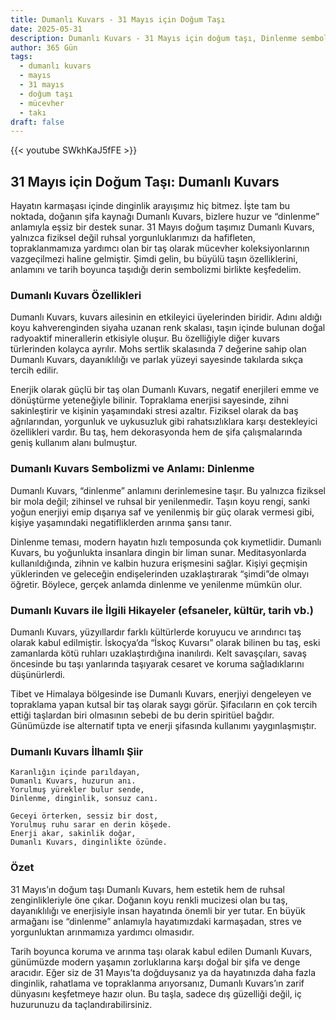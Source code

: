 ```yaml
---
title: Dumanlı Kuvars - 31 Mayıs için Doğum Taşı
date: 2025-05-31
description: Dumanlı Kuvars - 31 Mayıs için doğum taşı, Dinlenme sembolü. Bu özel taşın derin anlamını öğrenin.
author: 365 Gün
tags:
  - dumanlı kuvars
  - mayıs
  - 31 mayıs
  - doğum taşı
  - mücevher
  - takı
draft: false
---
```


{{< youtube SWkhKaJ5fFE >}}

## 31 Mayıs için Doğum Taşı: Dumanlı Kuvars

Hayatın karmaşası içinde dinginlik arayışımız hiç bitmez. İşte tam bu noktada, doğanın şifa kaynağı Dumanlı Kuvars, bizlere huzur ve “dinlenme” anlamıyla eşsiz bir destek sunar. 31 Mayıs doğum taşımız Dumanlı Kuvars, yalnızca fiziksel değil ruhsal yorgunluklarımızı da hafifleten, topraklanmamıza yardımcı olan bir taş olarak mücevher koleksiyonlarının vazgeçilmezi haline gelmiştir. Şimdi gelin, bu büyülü taşın özelliklerini, anlamını ve tarih boyunca taşıdığı derin sembolizmi birlikte keşfedelim.

### Dumanlı Kuvars Özellikleri

Dumanlı Kuvars, kuvars ailesinin en etkileyici üyelerinden biridir. Adını aldığı koyu kahverenginden siyaha uzanan renk skalası, taşın içinde bulunan doğal radyoaktif minerallerin etkisiyle oluşur. Bu özelliğiyle diğer kuvars türlerinden kolayca ayrılır. Mohs sertlik skalasında 7 değerine sahip olan Dumanlı Kuvars, dayanıklılığı ve parlak yüzeyi sayesinde takılarda sıkça tercih edilir.

Enerjik olarak güçlü bir taş olan Dumanlı Kuvars, negatif enerjileri emme ve dönüştürme yeteneğiyle bilinir. Topraklama enerjisi sayesinde, zihni sakinleştirir ve kişinin yaşamındaki stresi azaltır. Fiziksel olarak da baş ağrılarından, yorgunluk ve uykusuzluk gibi rahatsızlıklara karşı destekleyici özellikleri vardır. Bu taş, hem dekorasyonda hem de şifa çalışmalarında geniş kullanım alanı bulmuştur.

### Dumanlı Kuvars Sembolizmi ve Anlamı: Dinlenme

Dumanlı Kuvars, “dinlenme” anlamını derinlemesine taşır. Bu yalnızca fiziksel bir mola değil; zihinsel ve ruhsal bir yenilenmedir. Taşın koyu rengi, sanki yoğun enerjiyi emip dışarıya saf ve yenilenmiş bir güç olarak vermesi gibi, kişiye yaşamındaki negatifliklerden arınma şansı tanır.

Dinlenme teması, modern hayatın hızlı temposunda çok kıymetlidir. Dumanlı Kuvars, bu yoğunlukta insanlara dingin bir liman sunar. Meditasyonlarda kullanıldığında, zihnin ve kalbin huzura erişmesini sağlar. Kişiyi geçmişin yüklerinden ve geleceğin endişelerinden uzaklaştırarak “şimdi”de olmayı öğretir. Böylece, gerçek anlamda dinlenme ve yenilenme mümkün olur.

### Dumanlı Kuvars ile İlgili Hikayeler (efsaneler, kültür, tarih vb.)

Dumanlı Kuvars, yüzyıllardır farklı kültürlerde koruyucu ve arındırıcı taş olarak kabul edilmiştir. İskoçya’da “İskoç Kuvarsı” olarak bilinen bu taş, eski zamanlarda kötü ruhları uzaklaştırdığına inanılırdı. Kelt savaşçıları, savaş öncesinde bu taşı yanlarında taşıyarak cesaret ve koruma sağladıklarını düşünürlerdi.

Tibet ve Himalaya bölgesinde ise Dumanlı Kuvars, enerjiyi dengeleyen ve topraklama yapan kutsal bir taş olarak saygı görür. Şifacıların en çok tercih ettiği taşlardan biri olmasının sebebi de bu derin spiritüel bağdır. Günümüzde ise alternatif tıpta ve enerji şifasında kullanımı yaygınlaşmıştır.

### Dumanlı Kuvars İlhamlı Şiir

```
Karanlığın içinde parıldayan,
Dumanlı Kuvars, huzurun anı.
Yorulmuş yürekler bulur sende,
Dinlenme, dinginlik, sonsuz canı.

Geceyi örterken, sessiz bir dost,
Yorulmuş ruhu sarar en derin köşede.
Enerji akar, sakinlik doğar,
Dumanlı Kuvars, dinginlikte özünde.
```

### Özet

31 Mayıs’ın doğum taşı Dumanlı Kuvars, hem estetik hem de ruhsal zenginlikleriyle öne çıkar. Doğanın koyu renkli mucizesi olan bu taş, dayanıklılığı ve enerjisiyle insan hayatında önemli bir yer tutar. En büyük armağanı ise “dinlenme” anlamıyla hayatımızdaki karmaşadan, stres ve yorgunluktan arınmamıza yardımcı olmasıdır.

Tarih boyunca koruma ve arınma taşı olarak kabul edilen Dumanlı Kuvars, günümüzde modern yaşamın zorluklarına karşı doğal bir şifa ve denge aracıdır. Eğer siz de 31 Mayıs’ta doğduysanız ya da hayatınızda daha fazla dinginlik, rahatlama ve topraklanma arıyorsanız, Dumanlı Kuvars’ın zarif dünyasını keşfetmeye hazır olun. Bu taşla, sadece dış güzelliği değil, iç huzurunuzu da taçlandırabilirsiniz.